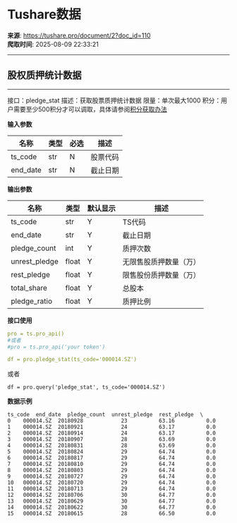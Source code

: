 # Tushare数据

**来源**: https://tushare.pro/document/2?doc_id=110  
**爬取时间**: 2025-08-09 22:33:21

---

## 股权质押统计数据

---

接口：pledge\_stat
描述：获取股票质押统计数据
限量：单次最大1000
积分：用户需要至少500积分才可以调取，具体请参阅[积分获取办法](https://tushare.pro/document/1?doc_id=13)

**输入参数**

| 名称 | 类型 | 必选 | 描述 |
| --- | --- | --- | --- |
| ts\_code | str | N | 股票代码 |
| end\_date | str | N | 截止日期 |

**输出参数**

| 名称 | 类型 | 默认显示 | 描述 |
| --- | --- | --- | --- |
| ts\_code | str | Y | TS代码 |
| end\_date | str | Y | 截止日期 |
| pledge\_count | int | Y | 质押次数 |
| unrest\_pledge | float | Y | 无限售股质押数量（万） |
| rest\_pledge | float | Y | 限售股份质押数量（万） |
| total\_share | float | Y | 总股本 |
| pledge\_ratio | float | Y | 质押比例 |

**接口使用**

```yaml
pro = ts.pro_api()
#或者
#pro = ts.pro_api('your token')

df = pro.pledge_stat(ts_code='000014.SZ')
```

或者

```
df = pro.query('pledge_stat', ts_code='000014.SZ')
```

**数据示例**

```
ts_code  end_date  pledge_count  unrest_pledge  rest_pledge  \
0    000014.SZ  20180928            23          63.16          0.0
1    000014.SZ  20180921            24          63.17          0.0
2    000014.SZ  20180914            24          63.17          0.0
3    000014.SZ  20180907            28          63.69          0.0
4    000014.SZ  20180831            28          63.69          0.0
5    000014.SZ  20180824            29          64.74          0.0
6    000014.SZ  20180817            29          64.74          0.0
7    000014.SZ  20180810            29          64.74          0.0
8    000014.SZ  20180803            29          64.74          0.0
9    000014.SZ  20180727            29          64.74          0.0
10   000014.SZ  20180720            29          64.74          0.0
11   000014.SZ  20180713            29          64.74          0.0
12   000014.SZ  20180706            30          64.77          0.0
13   000014.SZ  20180629            30          64.77          0.0
14   000014.SZ  20180622            30          64.77          0.0
15   000014.SZ  20180615            28          66.50          0.0
```
